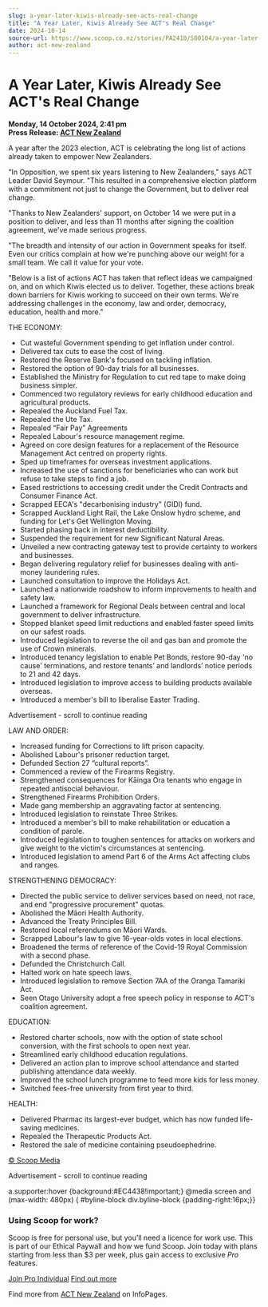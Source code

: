 ```yaml
---
slug: a-year-later-kiwis-already-see-acts-real-change
title: "A Year Later, Kiwis Already See ACT's Real Change"
date: 2024-10-14
source-url: https://www.scoop.co.nz/stories/PA2410/S00104/a-year-later-kiwis-already-see-acts-real-change.htm
author: act-new-zealand
---
```

A Year Later, Kiwis Already See ACT's Real Change
=================================================

**Monday, 14 October 2024, 2:41 pm**  
**Press Release: [ACT New Zealand](https://info.scoop.co.nz/ACT_New_Zealand)**

A year after the 2023 election, ACT is celebrating the long list of actions already taken to empower New Zealanders.

"In Opposition, we spent six years listening to New Zealanders," says ACT Leader David Seymour. "This resulted in a comprehensive election platform with a commitment not just to change the Government, but to deliver real change.

"Thanks to New Zealanders' support, on October 14 we were put in a position to deliver, and less than 11 months after signing the coalition agreement, we've made serious progress.

"The breadth and intensity of our action in Government speaks for itself. Even our critics complain at how we're punching above our weight for a small team. We call it value for your vote.

"Below is a list of actions ACT has taken that reflect ideas we campaigned on, and on which Kiwis elected us to deliver. Together, these actions break down barriers for Kiwis working to succeed on their own terms. We're addressing challenges in the economy, law and order, democracy, education, health and more."

THE ECONOMY:

*   Cut wasteful Government spending to get inflation under control.
*   Delivered tax cuts to ease the cost of living.
*   Restored the Reserve Bank's focused on tackling inflation.
*   Restored the option of 90-day trials for all businesses.
*   Established the Ministry for Regulation to cut red tape to make doing business simpler.
*   Commenced two regulatory reviews for early childhood education and agricultural products.
*   Repealed the Auckland Fuel Tax.
*   Repealed the Ute Tax.
*   Repealed “Fair Pay” Agreements
*   Repealed Labour's resource management regime.
*   Agreed on core design features for a replacement of the Resource Management Act centred on property rights.
*   Sped up timeframes for overseas investment applications.
*   Increased the use of sanctions for beneficiaries who can work but refuse to take steps to find a job.
*   Eased restrictions to accessing credit under the Credit Contracts and Consumer Finance Act.
*   Scrapped EECA's "decarbonising industry" (GIDI) fund.
*   Scrapped Auckland Light Rail, the Lake Onslow hydro scheme, and funding for Let's Get Wellington Moving.
*   Started phasing back in interest deductibility.
*   Suspended the requirement for new Significant Natural Areas.
*   Unveiled a new contracting gateway test to provide certainty to workers and businesses.
*   Began delivering regulatory relief for businesses dealing with anti-money laundering rules.
*   Launched consultation to improve the Holidays Act.
*   Launched a nationwide roadshow to inform improvements to health and safety law.
*   Launched a framework for Regional Deals between central and local government to deliver infrastructure.
*   Stopped blanket speed limit reductions and enabled faster speed limits on our safest roads.
*   Introduced legislation to reverse the oil and gas ban and promote the use of Crown minerals.
*   Introduced tenancy legislation to enable Pet Bonds, restore 90-day 'no cause' terminations, and restore tenants’ and landlords’ notice periods to 21 and 42 days.
*   Introduced legislation to improve access to building products available overseas.
*   Introduced a member's bill to liberalise Easter Trading.

Advertisement - scroll to continue reading





LAW AND ORDER:

*   Increased funding for Corrections to lift prison capacity.
*   Abolished Labour's prisoner reduction target.
*   Defunded Section 27 “cultural reports”.
*   Commenced a review of the Firearms Registry.
*   Strengthened consequences for Kāinga Ora tenants who engage in repeated antisocial behaviour.
*   Strengthened Firearms Prohibition Orders.
*   Made gang membership an aggravating factor at sentencing.
*   Introduced legislation to reinstate Three Strikes.
*   Introduced a member's bill to make rehabilitation or education a condition of parole.
*   Introduced legislation to toughen sentences for attacks on workers and give weight to the victim's circumstances at sentencing.
*   Introduced legislation to amend Part 6 of the Arms Act affecting clubs and ranges.

STRENGTHENING DEMOCRACY:

*   Directed the public service to deliver services based on need, not race, and end "progressive procurement" quotas.
*   Abolished the Māori Health Authority.
*   Advanced the Treaty Principles Bill.
*   Restored local referendums on Māori Wards.
*   Scrapped Labour's law to give 16-year-olds votes in local elections.
*   Broadened the terms of reference of the Covid-19 Royal Commission with a second phase.
*   Defunded the Christchurch Call.
*   Halted work on hate speech laws.
*   Introduced legislation to remove Section 7AA of the Oranga Tamariki Act.
*   Seen Otago University adopt a free speech policy in response to ACT's coalition agreement.

EDUCATION:

*   Restored charter schools, now with the option of state school conversion, with the first schools to open next year.
*   Streamlined early childhood education regulations.
*   Delivered an action plan to improve school attendance and started publishing attendance data weekly.
*   Improved the school lunch programme to feed more kids for less money.
*   Switched fees-free university from first year to third.

HEALTH:

*   Delivered Pharmac its largest-ever budget, which has now funded life-saving medicines.
*   Repealed the Therapeutic Products Act.
*   Restored the sale of medicine containing pseudoephedrine.

[© Scoop Media](http://www.scoop.co.nz/about/terms.html)  

Advertisement - scroll to continue reading



a.supporter:hover {background:#EC4438!important;} @media screen and (max-width: 480px) { #byline-block div.byline-block {padding-right:16px;}}

### Using Scoop for work?

Scoop is free for personal use, but you’ll need a licence for work use. This is part of our Ethical Paywall and how we fund Scoop. Join today with plans starting from less than $3 per week, plus gain access to exclusive _Pro_ features.  
  
[Join Pro Individual](https://pro.scoop.co.nz/Individual/?from=ProIn24) [Find out more](https://pro.scoop.co.nz/using-scoop-for-work/?from=ProIn24)

Find more from [ACT New Zealand](https://info.scoop.co.nz/ACT_New_Zealand) on InfoPages.